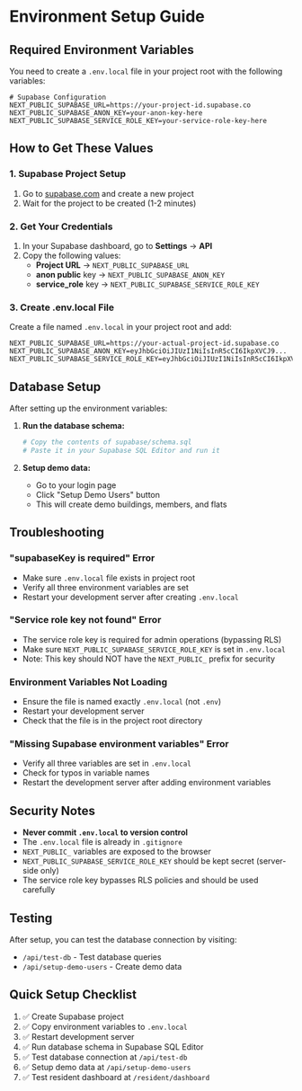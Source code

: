 # Environment Setup Guide

## Required Environment Variables

You need to create a `.env.local` file in your project root with the following variables:

```env
# Supabase Configuration
NEXT_PUBLIC_SUPABASE_URL=https://your-project-id.supabase.co
NEXT_PUBLIC_SUPABASE_ANON_KEY=your-anon-key-here
NEXT_PUBLIC_SUPABASE_SERVICE_ROLE_KEY=your-service-role-key-here
```

## How to Get These Values

### 1. Supabase Project Setup
1. Go to [supabase.com](https://supabase.com) and create a new project
2. Wait for the project to be created (1-2 minutes)

### 2. Get Your Credentials
1. In your Supabase dashboard, go to **Settings** → **API**
2. Copy the following values:
   - **Project URL** → `NEXT_PUBLIC_SUPABASE_URL`
   - **anon public** key → `NEXT_PUBLIC_SUPABASE_ANON_KEY`
   - **service_role** key → `NEXT_PUBLIC_SUPABASE_SERVICE_ROLE_KEY`

### 3. Create .env.local File
Create a file named `.env.local` in your project root and add:

```env
NEXT_PUBLIC_SUPABASE_URL=https://your-actual-project-id.supabase.co
NEXT_PUBLIC_SUPABASE_ANON_KEY=eyJhbGciOiJIUzI1NiIsInR5cCI6IkpXVCJ9...
NEXT_PUBLIC_SUPABASE_SERVICE_ROLE_KEY=eyJhbGciOiJIUzI1NiIsInR5cCI6IkpXVCJ9...
```

## Database Setup

After setting up the environment variables:

1. **Run the database schema:**
   ```bash
   # Copy the contents of supabase/schema.sql
   # Paste it in your Supabase SQL Editor and run it
   ```

2. **Setup demo data:**
   - Go to your login page
   - Click "Setup Demo Users" button
   - This will create demo buildings, members, and flats

## Troubleshooting

### "supabaseKey is required" Error
- Make sure `.env.local` file exists in project root
- Verify all three environment variables are set
- Restart your development server after creating `.env.local`

### "Service role key not found" Error
- The service role key is required for admin operations (bypassing RLS)
- Make sure `NEXT_PUBLIC_SUPABASE_SERVICE_ROLE_KEY` is set in `.env.local`
- Note: This key should NOT have the `NEXT_PUBLIC_` prefix for security

### Environment Variables Not Loading
- Ensure the file is named exactly `.env.local` (not `.env`)
- Restart your development server
- Check that the file is in the project root directory

### "Missing Supabase environment variables" Error
- Verify all three variables are set in `.env.local`
- Check for typos in variable names
- Restart the development server after adding environment variables

## Security Notes

- **Never commit `.env.local` to version control**
- The `.env.local` file is already in `.gitignore`
- `NEXT_PUBLIC_` variables are exposed to the browser
- `NEXT_PUBLIC_SUPABASE_SERVICE_ROLE_KEY` should be kept secret (server-side only)
- The service role key bypasses RLS policies and should be used carefully

## Testing

After setup, you can test the database connection by visiting:
- `/api/test-db` - Test database queries
- `/api/setup-demo-users` - Create demo data

## Quick Setup Checklist

1. ✅ Create Supabase project
2. ✅ Copy environment variables to `.env.local`
3. ✅ Restart development server
4. ✅ Run database schema in Supabase SQL Editor
5. ✅ Test database connection at `/api/test-db`
6. ✅ Setup demo data at `/api/setup-demo-users`
7. ✅ Test resident dashboard at `/resident/dashboard` 